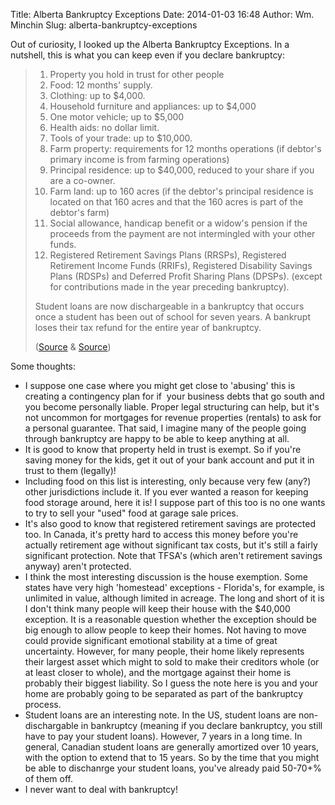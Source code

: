 Title: Alberta Bankruptcy Exceptions
Date: 2014-01-03 16:48
Author: Wm. Minchin
Slug: alberta-bankruptcy-exceptions

Out of curiosity, I looked up the Alberta Bankruptcy Exceptions. In a
nutshell, this is what you can keep even if you declare bankruptcy:

> 
> 1.  Property you hold in trust for other people
> 2.  Food: 12 months' supply.
> 3.  Clothing: up to $4,000.
> 4.  Household furniture and appliances: up to $4,000
> 5.  One motor vehicle; up to $5,000
> 6.  Health aids: no dollar limit.
> 7.  Tools of your trade: up to $10,000.
> 8.  Farm property: requirements for 12 months operations (if debtor's
>     primary income is from farming operations)
> 9.  Principal residence: up to $40,000, reduced to your share if you
>     are a co-owner.
> 10. Farm land: up to 160 acres (if the debtor's principal residence is
>     located on that 160 acres and that the 160 acres is part of the
>     debtor's
>     farm)
> 11. Social allowance, handicap benefit or a widow's pension if the
>     proceeds from the payment are not intermingled with your other
>     funds.
> 12. Registered Retirement Savings Plans (RRSPs), Registered Retirement
>     Income Funds (RRIFs), Registered Disability Savings Plans (RDSPs)
>     and
>     Deferred Profit Sharing Plans (DPSPs). (except for contributions
>     made in
>     the year preceding bankruptcy).
>
> Student loans are now dischargeable in a bankruptcy that occurs once a
> student has been out of school for seven years. A bankrupt loses their
> tax refund for the entire year of bankruptcy.
> 
> ([Source](http://www.bankruptcy-canada.ca/what-i-keep-or-lose-in-bankruptcy-in-canada/bankruptcy-exemptions-in-canada.htm)
> &
> [Source](http://alberta.bankruptcycanada.com/alberta-bankruptcy-exemptions.htm))

Some thoughts:

-   I suppose one case where you might get close to 'abusing' this is
    creating a contingency plan for if  your business debts that go
    south and you become personally liable. Proper legal structuring can
    help, but it's not uncommon for mortgages for revenue properties
    (rentals) to ask for a personal guarantee. That said, I imagine many
    of the people going through bankruptcy are happy to be able to keep
    anything at all.
-   It is good to know that property held in trust is exempt. So if
    you're saving money for the kids, get it out of your bank account
    and put it in trust to them (legally)!
-   Including food on this list is interesting, only because very few
    (any?) other jurisdictions include it. If you ever wanted a reason
    for keeping food storage around, here it is! I suppose part of this
    too is no one wants to try to sell your "used" food at garage sale
    prices.
-   It's also good to know that registered retirement savings are
    protected too. In Canada, it's pretty hard to access this money
    before you're actually retirement age without significant tax costs,
    but it's still a fairly significant protection. Note that TFSA's
    (which aren't retirement savings anyway) aren't protected.
-   I think the most interesting discussion is the house exemption. Some
    states have very high 'homestead' exceptions - Florida's, for
    example, is unlimited in value, although limited in acreage. The
    long and short of it is I don't think many people will keep their
    house with the $40,000 exception. It is a reasonable question
    whether the exception should be big enough to allow people to keep
    their homes. Not having to move could provide significant emotional
    stability at a time of great uncertainty. However, for many people,
    their home likely represents their largest asset which might to sold
    to make their creditors whole (or at least closer to whole), and the
    mortgage against their home is probably their biggest liability. So
    I guess the note here is you and your home are probably going to be
    separated as part of the bankruptcy process.
-   Student loans are an interesting note. In the US, student loans are
    non-dischargable in bankruptcy (meaning if you declare bankruptcy,
    you still have to pay your student loans). However, 7 years in a
    long time. In general, Canadian student loans are generally
    amortized over 10 years, with the option to extend that to 15 years.
    So by the time that you might be able to dischanrge your student
    loans, you've already paid 50-70+% of them off.
-   I never want to deal with bankruptcy!
